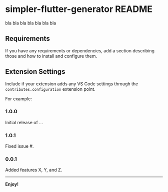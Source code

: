 # simpler-flutter-generator README

bla bla bla bla bla bla bla 

## Requirements

If you have any requirements or dependencies, add a section describing those and how to install and configure them.

## Extension Settings

Include if your extension adds any VS Code settings through the `contributes.configuration` extension point.

For example:


### 1.0.0

Initial release of ...

### 1.0.1

Fixed issue #.

### 0.0.1

Added features X, Y, and Z.

---
 
**Enjoy!**
